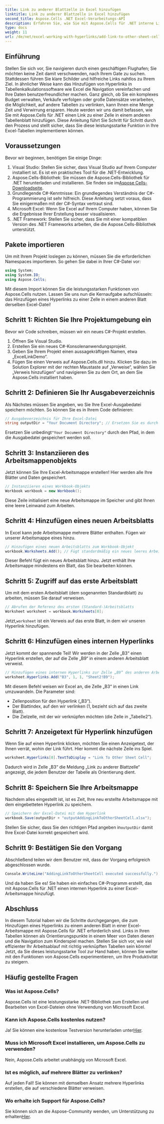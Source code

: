 ```yaml
---
title: Link zu anderer Blattzelle in Excel hinzufügen
linktitle: Link zu anderer Blattzelle in Excel hinzufügen
second_title: Aspose.Cells .NET Excel-Verarbeitungs-API
description: Erfahren Sie, wie Sie mit Aspose.Cells für .NET interne Links zu Zellen in Excel-Tabellen hinzufügen. Verbessern Sie mühelos die Navigation in Ihren Tabellen.
type: docs
weight: 11
url: /de/net/excel-working-with-hyperlinks/add-link-to-other-sheet-cell/
---
```

## Einführung
Stellen Sie sich vor, Sie navigieren durch einen geschäftigen Flughafen; Sie möchten keine Zeit damit verschwenden, nach Ihrem Gate zu suchen. Stattdessen führen Sie klare Schilder und hilfreiche Links nahtlos zu Ihrem Ziel. In ähnlicher Weise kann das Hinzufügen von Hyperlinks in Tabellenkalkulationssoftware wie Excel die Navigation vereinfachen und Ihre Daten benutzerfreundlicher machen. Ganz gleich, ob Sie ein komplexes Budget verwalten, Verkäufe verfolgen oder große Datensätze verarbeiten, die Möglichkeit, auf andere Tabellen zu verlinken, kann Ihnen eine Menge Zeit und Verwirrung ersparen. Heute werden wir uns damit befassen, wie Sie mit Aspose.Cells für .NET einen Link zu einer Zelle in einem anderen Tabellenblatt hinzufügen. Diese Anleitung führt Sie Schritt für Schritt durch den Prozess und stellt sicher, dass Sie diese leistungsstarke Funktion in Ihre Excel-Tabellen implementieren können.
## Voraussetzungen
Bevor wir beginnen, benötigen Sie einige Dinge:
1. Visual Studio: Stellen Sie sicher, dass Visual Studio auf Ihrem Computer installiert ist. Es ist ein praktisches Tool für die .NET-Entwicklung.
2. Aspose.Cells-Bibliothek: Sie müssen die Aspose.Cells-Bibliothek für .NET herunterladen und installieren. Sie finden sie im[Aspose Cells-Downloadseite](https://releases.aspose.com/cells/net/).
3. Grundlegende C#-Kenntnisse: Ein grundlegendes Verständnis der C#-Programmierung ist sehr hilfreich. Diese Anleitung setzt voraus, dass Sie einigermaßen mit der C#-Syntax vertraut sind.
4. Microsoft Excel: Wenn Sie Excel auf Ihrem Computer haben, können Sie die Ergebnisse Ihrer Erstellung besser visualisieren.
5. .NET Framework: Stellen Sie sicher, dass Sie mit einer kompatiblen Version des .NET Frameworks arbeiten, die die Aspose.Cells-Bibliothek unterstützt.
## Pakete importieren
Um mit Ihrem Projekt loslegen zu können, müssen Sie die erforderlichen Namespaces importieren. So gehen Sie dabei in Ihrer C#-Datei vor:
```csharp
using System;
using System.IO;
using Aspose.Cells;
```
Mit diesem Import können Sie die leistungsstarken Funktionen von Aspose.Cells nutzen. 
Lassen Sie uns nun die Kernaufgabe aufschlüsseln: das Hinzufügen eines Hyperlinks zu einer Zelle in einem anderen Blatt derselben Excel-Datei! 
## Schritt 1: Richten Sie Ihre Projektumgebung ein
Bevor wir Code schreiben, müssen wir ein neues C#-Projekt erstellen. 
1. Öffnen Sie Visual Studio.
2. Erstellen Sie ein neues C#-Konsolenanwendungsprojekt. 
3. Geben Sie Ihrem Projekt einen aussagekräftigen Namen, etwa „ExcelLinkDemo“.
4. Fügen Sie einen Verweis auf Aspose.Cells.dll hinzu. Klicken Sie dazu im Solution Explorer mit der rechten Maustaste auf „Verweise“, wählen Sie „Verweis hinzufügen“ und navigieren Sie zu dem Ort, an dem Sie Aspose.Cells installiert haben.
## Schritt 2: Definieren Sie Ihr Ausgabeverzeichnis
Als Nächstes müssen Sie angeben, wo Sie Ihre Excel-Ausgabedatei speichern möchten. So können Sie es in Ihrem Code definieren:
```csharp
// Ausgabeverzeichnis für Ihre Excel-Datei
string outputDir = "Your Document Directory"; // Ersetzen Sie es durch Ihr Verzeichnis
```
 Ersetzen Sie unbedingt`"Your Document Directory"` durch den Pfad, in dem die Ausgabedatei gespeichert werden soll.
## Schritt 3: Instanziieren des Arbeitsmappenobjekts
Jetzt können Sie Ihre Excel-Arbeitsmappe erstellen! Hier werden alle Ihre Blätter und Daten gespeichert.
```csharp
// Instanziieren eines Workbook-Objekts
Workbook workbook = new Workbook();
```
Diese Zeile initialisiert eine neue Arbeitsmappe im Speicher und gibt Ihnen eine leere Leinwand zum Arbeiten.
## Schritt 4: Hinzufügen eines neuen Arbeitsblatts
In Excel kann jede Arbeitsmappe mehrere Blätter enthalten. Fügen wir unserer Arbeitsmappe eines hinzu.
```csharp
// Hinzufügen eines neuen Arbeitsblatts zum Workbook-Objekt
workbook.Worksheets.Add(); // Fügt standardmäßig ein neues leeres Arbeitsblatt hinzu
```
Dieser Befehl fügt ein neues Arbeitsblatt hinzu. Jetzt enthält Ihre Arbeitsmappe mindestens ein Blatt, das Sie bearbeiten können.
## Schritt 5: Zugriff auf das erste Arbeitsblatt
Um mit dem ersten Arbeitsblatt (dem sogenannten Standardblatt) zu arbeiten, müssen Sie darauf verweisen.
```csharp
// Abrufen der Referenz des ersten (Standard-)Arbeitsblatts
Worksheet worksheet = workbook.Worksheets[0];
```
 Jetzt,`worksheet` ist ein Verweis auf das erste Blatt, in dem wir unseren Hyperlink hinzufügen.
## Schritt 6: Hinzufügen eines internen Hyperlinks
Jetzt kommt der spannende Teil! Wir werden in der Zelle „B3“ einen Hyperlink erstellen, der auf die Zelle „B9“ in einem anderen Arbeitsblatt verweist.
```csharp
// Hinzufügen eines internen Hyperlinks zur Zelle „B9“ des anderen Arbeitsblatts „Sheet2“
worksheet.Hyperlinks.Add("B3", 1, 1, "Sheet2!B9");
```
Mit diesem Befehl weisen wir Excel an, die Zelle „B3“ in einen Link umzuwandeln. Die Parameter sind:
- Zellenposition für den Hyperlink („B3“).
- Der Blattindex, auf den wir verlinken (1, bezieht sich auf das zweite Blatt).
- Die Zielzelle, mit der wir verknüpfen möchten (die Zelle in „Tabelle2“).
## Schritt 7: Anzeigetext für Hyperlink hinzufügen
Wenn Sie auf einen Hyperlink klicken, möchten Sie einen Anzeigetext, der Ihnen verrät, wohin der Link führt. Hier kommt die nächste Zeile ins Spiel.
```csharp
worksheet.Hyperlinks[0].TextToDisplay = "Link To Other Sheet Cell";
```
Dadurch wird in Zelle „B3“ die Meldung „Link zu anderer Blattzelle“ angezeigt, die jedem Benutzer der Tabelle als Orientierung dient.
## Schritt 8: Speichern Sie Ihre Arbeitsmappe
Nachdem alles eingestellt ist, ist es Zeit, Ihre neu erstellte Arbeitsmappe mit dem eingebetteten Hyperlink zu speichern.
```csharp
// Speichern der Excel-Datei mit dem Hyperlink
workbook.Save(outputDir + "outputAddingLinkToOtherSheetCell.xlsx");
```
 Stellen Sie sicher, dass Sie den richtigen Pfad angeben in`outputDir` damit Ihre Excel-Datei korrekt gespeichert wird.
## Schritt 9: Bestätigen Sie den Vorgang
Abschließend teilen wir dem Benutzer mit, dass der Vorgang erfolgreich abgeschlossen wurde.
```csharp
Console.WriteLine("AddingLinkToOtherSheetCell executed successfully.");
```
Und da haben Sie es! Sie haben ein einfaches C#-Programm erstellt, das mit Aspose.Cells für .NET einen internen Hyperlink zu einer Excel-Arbeitsmappe hinzufügt.
## Abschluss
In diesem Tutorial haben wir die Schritte durchgegangen, die zum Hinzufügen eines Hyperlinks zu einem anderen Blatt in einer Excel-Arbeitsmappe mit Aspose.Cells für .NET erforderlich sind. Links in Ihren Tabellen können als Orientierungspunkte in einem Meer von Daten dienen und die Navigation zum Kinderspiel machen. Stellen Sie sich vor, wie viel effizienter Ihr Arbeitsablauf mit richtig verknüpften Tabellen sein könnte! Jetzt, da Sie dieses leistungsstarke Tool zur Hand haben, können Sie weiter mit den Funktionen von Aspose.Cells experimentieren, um Ihre Produktivität zu steigern.
## Häufig gestellte Fragen
### Was ist Aspose.Cells?  
Aspose.Cells ist eine leistungsstarke .NET-Bibliothek zum Erstellen und Bearbeiten von Excel-Dateien ohne Verwendung von Microsoft Excel.
### Kann ich Aspose.Cells kostenlos nutzen?  
 Ja! Sie können eine kostenlose Testversion herunterladen unter[Hier](https://releases.aspose.com/).
### Muss ich Microsoft Excel installieren, um Aspose.Cells zu verwenden?  
Nein, Aspose.Cells arbeitet unabhängig von Microsoft Excel.
### Ist es möglich, auf mehrere Blätter zu verlinken?  
Auf jeden Fall! Sie können mit demselben Ansatz mehrere Hyperlinks erstellen, die auf verschiedene Blätter verweisen.
### Wo erhalte ich Support für Aspose.Cells?  
 Sie können sich an die Aspose-Community wenden, um Unterstützung zu erhalten[Hier](https://forum.aspose.com/c/cells/9).